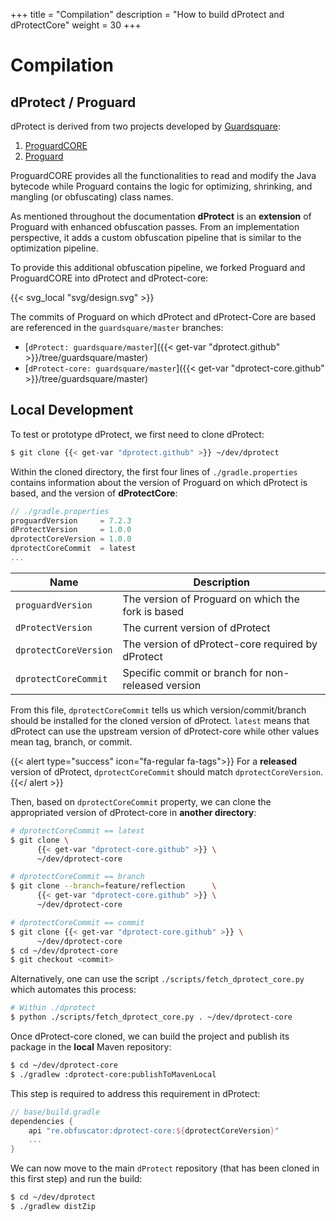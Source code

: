 +++
title       = "Compilation"
description = "How to build dProtect and dProtectCore"
weight      = 30
+++

# Compilation

## dProtect / Proguard

dProtect is derived from two projects developed by [Guardsquare](https://www.guardsquare.com/):

1. [ProguardCORE](https://github.com/Guardsquare/proguard-core)
2. [Proguard](https://github.com/Guardsquare/proguard)

ProguardCORE provides all the functionalities to read and modify the Java bytecode while Proguard contains
the logic for optimizing, shrinking, and mangling (or obfuscating) class names.

As mentioned throughout the documentation **dProtect** is an **extension** of Proguard with enhanced obfuscation
passes. From an implementation perspective, it adds a custom obfuscation pipeline that is similar to the optimization
pipeline.

To provide this additional obfuscation pipeline, we forked Proguard and ProguardCORE into
dProtect and dProtect-core:

{{< svg_local "svg/design.svg" >}}

The commits of Proguard on which dProtect and dProtect-Core are based are referenced in the `guardsquare/master`
branches:

- [`dProtect: guardsquare/master`]({{< get-var "dprotect.github" >}}/tree/guardsquare/master)
- [`dProtect-core: guardsquare/master`]({{< get-var "dprotect-core.github" >}}/tree/guardsquare/master)

## Local Development

To test or prototype dProtect, we first need to clone dProtect:

```bash
$ git clone {{< get-var "dprotect.github" >}} ~/dev/dprotect
```

Within the cloned directory, the first four lines of `./gradle.properties` contains information about
the version of Proguard on which dProtect is based, and the version of **dProtectCore**:


```gradle
// ./gradle.properties
proguardVersion     = 7.2.3
dProtectVersion     = 1.0.0
dprotectCoreVersion = 1.0.0
dprotectCoreCommit  = latest
...
```

| Name                  | Description                                        |
|-----------------------|----------------------------------------------------|
| `proguardVersion`     | The version of Proguard on which the fork is based |
| `dProtectVersion`     | The current version of dProtect                    |
| `dprotectCoreVersion` | The version of dProtect-core required by dProtect  |
| `dprotectCoreCommit`  | Specific commit or branch for non-released version |

From this file, `dprotectCoreCommit` tells us which version/commit/branch should be installed for the cloned
version of dProtect. `latest` means that dProtect can use the upstream version of dProtect-core while other values
mean tag, branch, or commit.

{{< alert type="success" icon="fa-regular fa-tags">}}
For a **released** version of dProtect, `dprotectCoreCommit` should match `dprotectCoreVersion`.
{{</ alert >}}

Then, based on `dprotectCoreCommit` property, we can clone the appropriated version of
dProtect-core in **another directory**:

```bash
# dprotectCoreCommit == latest
$ git clone \
      {{< get-var "dprotect-core.github" >}} \
      ~/dev/dprotect-core

# dprotectCoreCommit == branch
$ git clone --branch=feature/reflection      \
      {{< get-var "dprotect-core.github" >}} \
      ~/dev/dprotect-core

# dprotectCoreCommit == commit
$ git clone {{< get-var "dprotect-core.github" >}} \
      ~/dev/dprotect-core
$ cd ~/dev/dprotect-core
$ git checkout <commit>
```

Alternatively, one can use the script `./scripts/fetch_dprotect_core.py` which automates this process:

```bash
# Within ./dprotect
$ python ./scripts/fetch_dprotect_core.py . ~/dev/dprotect-core
```

Once dProtect-core cloned, we can build the project and publish its package in the **local** Maven repository:

```bash
$ cd ~/dev/dprotect-core
$ ./gradlew :dprotect-core:publishToMavenLocal
```

This step is required to address this requirement in dProtect:

```gradle
// base/build.gradle
dependencies {
    api "re.obfuscator:dprotect-core:${dprotectCoreVersion}"
    ...
}
```

We can now move to the main `dProtect` repository (that has been cloned in this first step) and run the build:

```bash
$ cd ~/dev/dprotect
$ ./gradlew distZip
```

